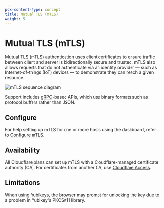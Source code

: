 ```yaml
---
pcx-content-type: concept
title: Mutual TLS (mTLS)
weight: 5
---
```


# Mutual TLS (mTLS)

Mutual TLS (mTLS) authentication uses client certificates to ensure traffic between client and server is bidirectionally secure and trusted. mTLS also allows requests that do not authenticate via an identity provider — such as Internet-of-things (IoT) devices — to demonstrate they can reach a given resource.

![mTLS sequence diagram](/api-shield/static/api-shield-call-sequence.png)

Support includes [gRPC](https://grpc.io/docs/what-is-grpc/introduction/)-based APIs, which use binary formats such as protocol buffers rather than JSON.

## Configure

For help setting up mTLS for one or more hosts using the dashboard, refer to [Configure mTLS](/api-shield/products/mtls/configure/).

## Availability

All Cloudflare plans can set up mTLS with a Cloudflare-managed certificate authority (CA). For certificates from another CA, use [Cloudflare Access](https://developers.cloudflare.com/cloudflare-one/identity/devices/mutual-tls-authentication).

## Limitations

When using Yubikeys, the browser may prompt for unlocking the key due to a problem in Yubikey's PKCS#11 library.
